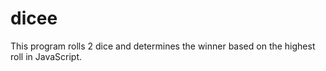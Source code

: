 # dicee
This program rolls 2 dice and determines the winner based on the highest roll in JavaScript.
